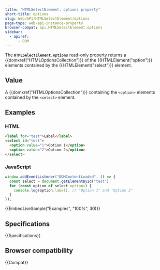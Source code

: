 ```yaml
---
title: "HTMLSelectElement: options property"
short-title: options
slug: Web/API/HTMLSelectElement/options
page-type: web-api-instance-property
browser-compat: api.HTMLSelectElement.options
sidebar:
  - apiref:
      - DOM
---
```


The **`HTMLSelectElement.options`** read-only property returns
a {{domxref("HTMLOptionsCollection")}} of the {{HTMLElement("option")}} elements
contained by the {{HTMLElement("select")}} element.

## Value

A {{domxref("HTMLOptionsCollection")}} containing the `<option>`
elements contained by the `<select>` element.

## Examples

### HTML

```html
<label for="test">Label</label>
<select id="test">
  <option value="1">Option 1</option>
  <option value="2">Option 2</option>
</select>
```

### JavaScript

```js
window.addEventListener("DOMContentLoaded", () => {
  const select = document.getElementById("test");
  for (const option of select.options) {
    console.log(option.label); // "Option 1" and "Option 2"
  }
});
```

{{EmbedLiveSample("Examples", "100%", 30)}}

## Specifications

{{Specifications}}

## Browser compatibility

{{Compat}}
